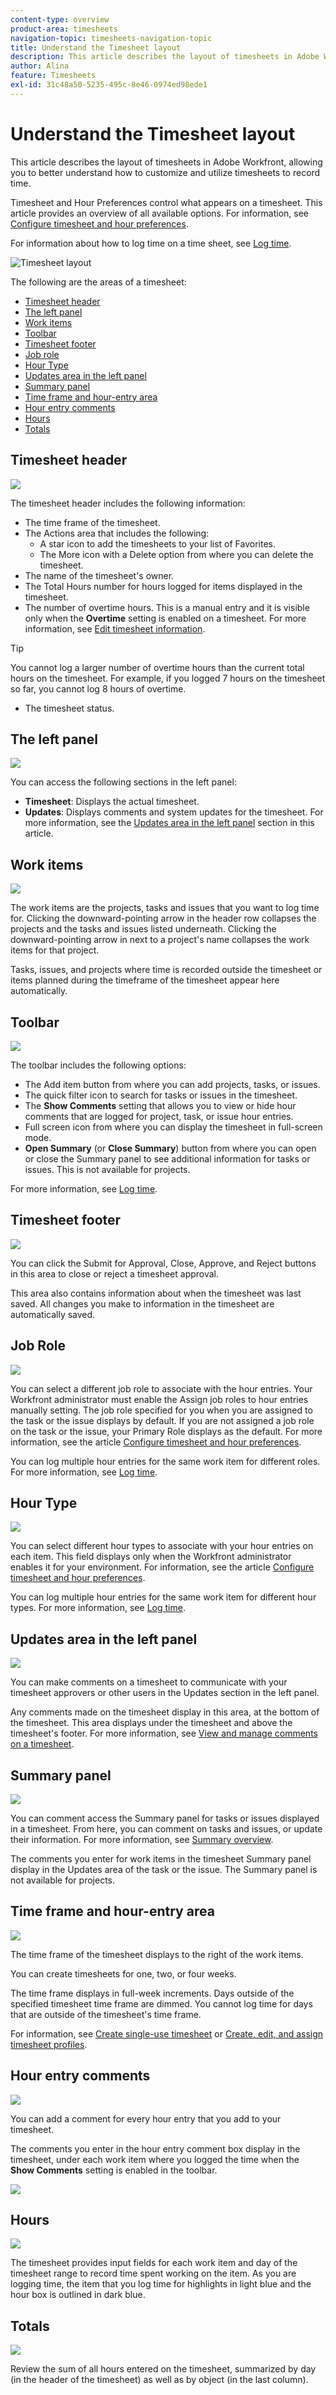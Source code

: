 ```yaml
---
content-type: overview
product-area: timesheets
navigation-topic: timesheets-navigation-topic
title: Understand the Timesheet layout
description: This article describes the layout of timesheets in Adobe Workfront, allowing you to better understand how to customize and utilize timesheets to record time.
author: Alina
feature: Timesheets
exl-id: 31c48a50-5235-495c-8e46-0974ed98ede1
---
```

# Understand the Timesheet layout

This article describes the layout of timesheets in Adobe Workfront, allowing you to better understand how to customize and utilize timesheets to record time.

Timesheet and Hour Preferences control what appears on a timesheet. This article provides an overview of all available options. For information, see [Configure timesheet and hour preferences](../../administration-and-setup/set-up-workfront/configure-timesheets-schedules/timesheet-and-hour-preferences.md).

For information about how to log time on a time sheet, see [Log time](../../timesheets/create-and-manage-timesheets/log-time.md).

![Timesheet layout](assets/timesheet-layout-unshimmed.png)

The following are the areas of a timesheet:

* [Timesheet header](#timesheet-header)
* [The left panel](#the-left-panel)
* [Work items](#work-items)
* [Toolbar](#toolbar)
* [Timesheet footer](#timesheet-footer)
* [Job role](#job-role)
* [Hour Type](#hour-type)
* [Updates area in the left panel](#updates-area-in-the-left-panel)
* [Summary panel](#summary-panel)
* [Time frame and hour-entry area](#time-frame-and-hour-entry-area)
* [Hour entry comments](#hour-entry-comments)
* [Hours](#hours)
* [Totals](#totals)

## Timesheet header

![](assets/timesheet-title-unshimmed-redesign.png)

The timesheet header includes the following information:

* The time frame of the timesheet.
* The Actions area that includes the following:
    * A star icon to add the timesheets to your list of Favorites.
    * The More icon with a Delete option from where you can delete the timesheet.
* The name of the timesheet's owner.
* The Total Hours number for hours logged for items displayed in the timesheet.
* The number of overtime hours. This is a manual entry and it is visible only when the **Overtime** setting is enabled on a timesheet. For more information, see [Edit timesheet information](../create-and-manage-timesheets/edit-timesheets.md).

>[!TIP]
>
>You cannot log a larger number of overtime hours than the current total hours on the timesheet. For example, if you logged 7 hours on the timesheet so far, you cannot log 8 hours of overtime. 


* The timesheet status.

## The left panel

![](assets/timesheet-left-panel-unshimmed-redesign.png)

You can access the following sections in the left panel:

* **Timesheet**: Displays the actual timesheet.
* **Updates**: Displays comments and system updates for the timesheet. For more information, see the [Updates area in the left panel](#updates-area-in-the-left-panel) section in this article.

## Work items

![](assets/timesheet-object-names-unshimmed-redesign.png)

The work items are the projects, tasks and issues that you want to log time for. Clicking the downward-pointing arrow in the header row collapses the projects and the tasks and issues listed underneath. Clicking the downward-pointing arrow in next to a project's name collapses the work items for that project.

Tasks, issues, and projects where time is recorded outside the timesheet or items planned during the timeframe of the timesheet appear here automatically.

## Toolbar

![](assets/timesheet-toolbar-unshimmed-redesign.png)

The toolbar includes the following options:

* The Add item button from where you can add projects, tasks, or issues.
* The quick filter icon to search for tasks or issues in the timesheet.
* The **Show Comments** setting that allows you to view or hide hour comments that are logged for project, task, or issue hour entries.
* Full screen icon from where you can display the timesheet in full-screen mode.
* **Open Summary** (or **Close Summary**) button from where you can open or close the Summary panel to see additional information for tasks or issues. This is not available for projects.

For more information, see [Log time](../create-and-manage-timesheets/log-time.md).

## Timesheet footer

![](assets/timesheet-footer-unshimmed-redesign.png)

You can click the Submit for Approval, Close, Approve, and Reject buttons in this area to close or reject a timesheet approval.

This area also contains information about when the timesheet was last saved. All changes you make to information in the timesheet are automatically saved.

## Job Role

![](assets/timesheet-job-role-area-unshimmed-redesign.png)

You can select a different job role to associate with the hour entries. Your Workfront administrator must enable the Assign job roles to hour entries manually setting. The job role specified for you when you are assigned to the task or the issue displays by default. If you are not assigned a job role on the task or the issue, your Primary Role displays as the default. For more information, see the article [Configure timesheet and hour preferences](../../administration-and-setup/set-up-workfront/configure-timesheets-schedules/timesheet-and-hour-preferences.md).

You can log multiple hour entries for the same work item for different roles. For more information, see [Log time](../create-and-manage-timesheets/log-time.md).

## Hour Type

![](assets/timesheet-hour-type-unshimmed-redesign.png)

You can select different hour types to associate with your hour entries on each item. This field displays only when the Workfront administrator enables it for your environment. For information, see the article [Configure timesheet and hour preferences](../../administration-and-setup/set-up-workfront/configure-timesheets-schedules/timesheet-and-hour-preferences.md).

You can log multiple hour entries for the same work item for different hour types. For more information, see [Log time](../create-and-manage-timesheets/log-time.md).

## Updates area in the left panel

![](assets/timesheet-updates-section-unshimmed-redesign.png)

You can make comments on a timesheet to communicate with your timesheet approvers or other users in the Updates section in the left panel.

Any comments made on the timesheet display in this area, at the bottom of the timesheet. This area displays under the timesheet and above the timesheet's footer. For more information, see [View and manage comments on a timesheet](../create-and-manage-timesheets/view-and-manage-comments-timesheets.md).

## Summary panel

![](assets/timesheet-summary-panel-for-task-unshimmed-redesign.png)

You can comment access the Summary panel for tasks or issues displayed in a timesheet. From here, you can comment on tasks and issues, or update their information. For more information, see [Summary overview](../../workfront-basics/the-new-workfront-experience/summary-overview.md). 

The comments you enter for work items in the timesheet Summary panel display in the Updates area of the task or the issue. The Summary panel is not available for projects.

## Time frame and hour-entry area

![](assets/timesheet-time-frame-log-time-area.png)

The time frame of the timesheet displays to the right of the work items. 

You can create timesheets for one, two, or four weeks. 

The time frame displays in full-week increments. Days outside of the specified timesheet time frame are dimmed. You cannot log time for days that are outside of the timesheet's time frame. 

For information, see [Create  single-use timesheet](../create-and-manage-timesheets/create-tmshts.md) or [Create, edit, and assign timesheet profiles](../create-and-manage-timesheets/create-timesheet-profiles.md). 

## Hour entry comments

![](assets/timesheet-hour-entry-comment-button-unshimmed-redesign.png)

You can add a comment for every hour entry that you add to your timesheet.

The comments you enter in the hour entry comment box display in the timesheet, under each work item where you logged the time when the **Show Comments** setting is enabled in the toolbar.

![](assets/hour-entry-comment-under-task-in-timesheet-unshimmed-redesign.png)

## Hours

![](assets/timesheet-hours-area-unshimmed-redesign.png)

The timesheet provides input fields for each work item and day of the timesheet range to record time spent working on the item. As you are logging time, the item that you log time for highlights in light blue and the hour box is outlined in dark blue.

## Totals

![](assets/timesheet-totals-column-and-header-unshimmed-redesign.png)

Review the sum of all hours entered on the timesheet, summarized by day (in the header of the timesheet) as well as by object (in the last column).
